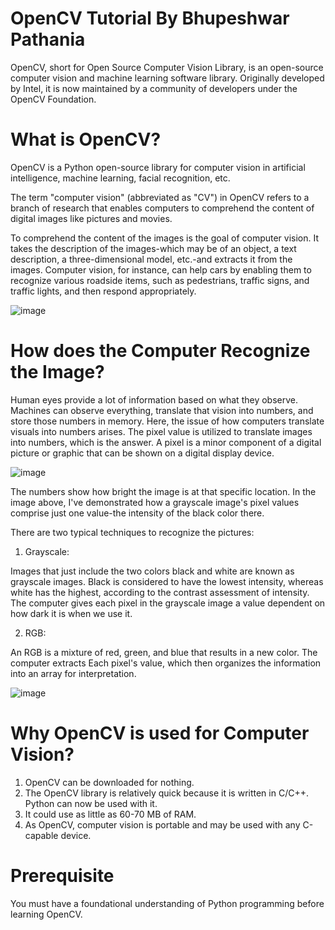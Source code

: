 # OpenCV Tutorial By Bhupeshwar Pathania
OpenCV, short for Open Source Computer Vision Library, is an open-source computer vision and machine learning software library. Originally developed by Intel, it is now maintained by a community of developers under the OpenCV Foundation.

# What is OpenCV?

OpenCV is a Python open-source library for computer vision in artificial intelligence, machine learning, facial recognition, etc.

The term "computer vision" (abbreviated as "CV") in OpenCV refers to a branch of research that enables computers to comprehend the content of digital images like pictures and movies.

To comprehend the content of the images is the goal of computer vision. 
It takes the description of the images-which may be of an object, a text description, a three-dimensional model, etc.-and extracts it from the images. Computer vision, 
for instance, can help cars by enabling them to recognize various roadside items, such as pedestrians, traffic signs, and traffic lights, and then respond appropriately.

![image](https://github.com/user-attachments/assets/771fd5e2-29e5-4720-99a6-0d1f9df66459)

# How does the Computer Recognize the Image?

Human eyes provide a lot of information based on what they observe. 
Machines can observe everything, translate that vision into numbers, and store those numbers in memory. 
Here, the issue of how computers translate visuals into numbers arises. 
The pixel value is utilized to translate images into numbers, which is the answer.
A pixel is a minor component of a digital picture or graphic that can be shown on a digital display device.

![image](https://github.com/user-attachments/assets/e2695127-7cb0-4b9a-bb20-b4b938ac57a0)


The numbers show how bright the image is at that specific location. 
In the image above, I've demonstrated how a grayscale image's pixel values comprise just one value-the intensity of the black color there.

There are two typical techniques to recognize the pictures:

1. Grayscale:

Images that just include the two colors black and white are known as grayscale images. 
Black is considered to have the lowest intensity, whereas white has the highest, according to the contrast assessment of intensity. 
The computer gives each pixel in the grayscale image a value dependent on how dark it is when we use it.

2. RGB:

An RGB is a mixture of red, green, and blue that results in a new color. 
The computer extracts Each pixel's value, which then organizes the information into an array for interpretation.

![image](https://github.com/user-attachments/assets/23c1ecd2-68d9-434d-b4fe-8c940de8c53c)


# Why OpenCV is used for Computer Vision?

1. OpenCV can be downloaded for nothing.
2. The OpenCV library is relatively quick because it is written in C/C++. Python can now be used with it.
3. It could use as little as 60-70 MB of RAM.
4. As OpenCV, computer vision is portable and may be used with any C-capable device.


# Prerequisite

You must have a foundational understanding of Python programming before learning OpenCV.
